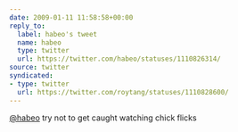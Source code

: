 ```yaml
---
date: 2009-01-11 11:58:58+00:00
reply_to:
  label: habeo's tweet
  name: habeo
  type: twitter
  url: https://twitter.com/habeo/statuses/1110826314/
source: twitter
syndicated:
- type: twitter
  url: https://twitter.com/roytang/statuses/1110828600/
---
```


[@habeo](https://twitter.com/habeo/) try not to get caught watching chick flicks